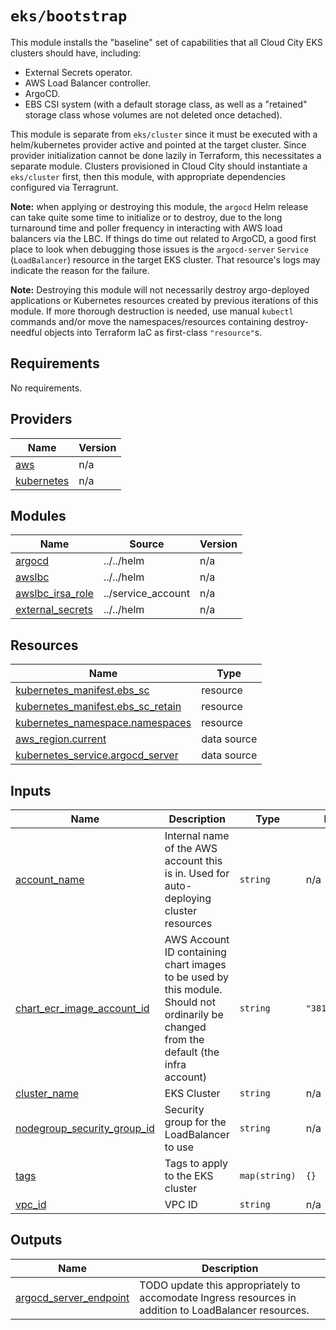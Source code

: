 # `eks/bootstrap`

This module installs the "baseline" set of capabilities that all Cloud City EKS clusters should have, including:
- External Secrets operator.
- AWS Load Balancer controller.
- ArgoCD.
- EBS CSI system (with a default storage class, as well as a "retained" storage class whose volumes are not deleted once
  detached).

This module is separate from `eks/cluster` since it must be executed with a helm/kubernetes provider active and pointed
at the target cluster. Since provider initialization cannot be done lazily in Terraform, this necessitates a separate
module. Clusters provisioned in Cloud City should instantiate a `eks/cluster` first, then this module, with appropriate
dependencies configured via Terragrunt.

**Note:** when applying or destroying this module, the `argocd` Helm release can take quite some time to initialize or
to destroy, due to the long turnaround time and poller frequency in interacting with AWS load balancers via the LBC. If
things do time out related to ArgoCD, a good first place to look when debugging those issues is the `argocd-server`
`Service` (`LoadBalancer`) resource in the target EKS cluster. That resource's logs may indicate the reason for the
failure.

**Note:** Destroying this module will not necessarily destroy argo-deployed applications or Kubernetes resources created
by previous iterations of this module. If more thorough destruction is needed, use manual `kubectl` commands and/or
move the namespaces/resources containing destroy-needful objects into Terraform IaC as first-class `"resource"`s.

<!-- BEGIN_TF_DOCS -->
## Requirements

No requirements.

## Providers

| Name | Version |
|------|---------|
| <a name="provider_aws"></a> [aws](#provider\_aws) | n/a |
| <a name="provider_kubernetes"></a> [kubernetes](#provider\_kubernetes) | n/a |

## Modules

| Name | Source | Version |
|------|--------|---------|
| <a name="module_argocd"></a> [argocd](#module\_argocd) | ../../helm | n/a |
| <a name="module_awslbc"></a> [awslbc](#module\_awslbc) | ../../helm | n/a |
| <a name="module_awslbc_irsa_role"></a> [awslbc\_irsa\_role](#module\_awslbc\_irsa\_role) | ../service_account | n/a |
| <a name="module_external_secrets"></a> [external\_secrets](#module\_external\_secrets) | ../../helm | n/a |

## Resources

| Name | Type |
|------|------|
| [kubernetes_manifest.ebs_sc](https://registry.terraform.io/providers/hashicorp/kubernetes/latest/docs/resources/manifest) | resource |
| [kubernetes_manifest.ebs_sc_retain](https://registry.terraform.io/providers/hashicorp/kubernetes/latest/docs/resources/manifest) | resource |
| [kubernetes_namespace.namespaces](https://registry.terraform.io/providers/hashicorp/kubernetes/latest/docs/resources/namespace) | resource |
| [aws_region.current](https://registry.terraform.io/providers/hashicorp/aws/latest/docs/data-sources/region) | data source |
| [kubernetes_service.argocd_server](https://registry.terraform.io/providers/hashicorp/kubernetes/latest/docs/data-sources/service) | data source |

## Inputs

| Name | Description | Type | Default | Required |
|------|-------------|------|---------|:--------:|
| <a name="input_account_name"></a> [account\_name](#input\_account\_name) | Internal name of the AWS account this is in. Used for auto-deploying cluster resources | `string` | n/a | yes |
| <a name="input_chart_ecr_image_account_id"></a> [chart\_ecr\_image\_account\_id](#input\_chart\_ecr\_image\_account\_id) | AWS Account ID containing chart images to be used by this module. Should not ordinarily be changed from the default (the infra account) | `string` | `"381492150796"` | no |
| <a name="input_cluster_name"></a> [cluster\_name](#input\_cluster\_name) | EKS Cluster | `string` | n/a | yes |
| <a name="input_nodegroup_security_group_id"></a> [nodegroup\_security\_group\_id](#input\_nodegroup\_security\_group\_id) | Security group for the LoadBalancer to use | `string` | n/a | yes |
| <a name="input_tags"></a> [tags](#input\_tags) | Tags to apply to the EKS cluster | `map(string)` | `{}` | no |
| <a name="input_vpc_id"></a> [vpc\_id](#input\_vpc\_id) | VPC ID | `string` | n/a | yes |

## Outputs

| Name | Description |
|------|-------------|
| <a name="output_argocd_server_endpoint"></a> [argocd\_server\_endpoint](#output\_argocd\_server\_endpoint) | TODO update this appropriately to accomodate Ingress resources in addition to LoadBalancer resources. |
<!-- END_TF_DOCS -->